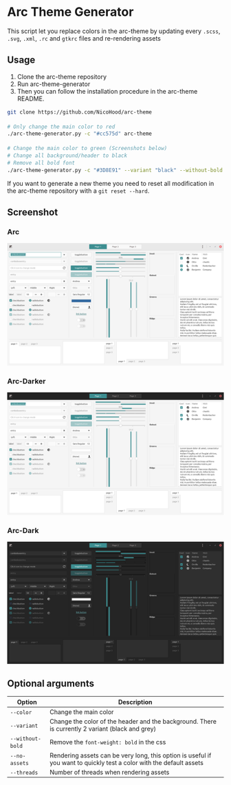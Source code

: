 # Arc Theme Generator
This script let you replace colors in the arc-theme by updating every `.scss`, `.svg`, `.xml`, `.rc` and `gtkrc` files and re-rendering assets

## Usage
1. Clone the arc-theme repository
2. Run arc-theme-generator
3. Then you can follow the installation procedure in the arc-theme README.

```sh
git clone https://github.com/NicoHood/arc-theme

# Only change the main color to red
./arc-theme-generator.py -c "#cc575d" arc-theme

# Change the main color to green (Screenshots below)
# Change all background/header to black
# Remove all bold font 
./arc-theme-generator.py -c "#3D8E91" --variant "black" --without-bold arc-theme
```

If you want to generate a new theme you need to reset all modification in the arc-theme repository with a `git reset --hard`.

## Screenshot
### Arc
![](screenshot/light.png)
### Arc-Darker
![](screenshot/darker.png)
### Arc-Dark
![](screenshot/dark.png)

## Optional arguments
|Option|Description|
|-|-|
|`--color`| Change the main color|
|`--variant` | Change the color of the header and the background. There is currently 2 variant (black and grey) |
|`--without-bold`| Remove the `font-weight: bold` in the css
|`--no-assets`| Rendering assets can be very long, this option is useful if you want to quickly test a color with the default assets  |
|`--threads`| Number of threads when rendering assets |